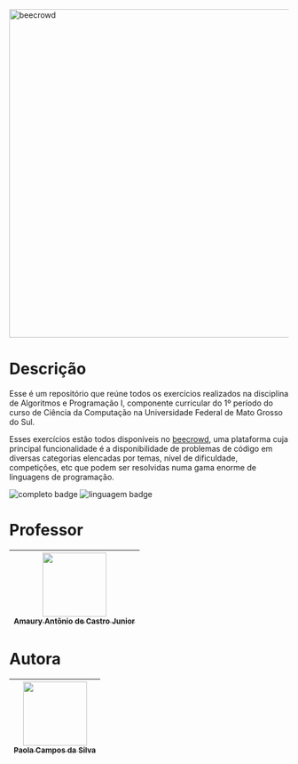 <img width="1004" height="591" alt="beecrowd" src="https://github.com/user-attachments/assets/f72c9361-c1ff-4f26-b6c1-6c2e58a4ae9a" />

# Descrição
Esse é um repositório que reúne todos os exercícios realizados na disciplina de Algoritmos e Programação I, componente curricular do 1º período do curso de Ciência da Computação na Universidade Federal de Mato Grosso do Sul.

Esses exercícios estão todos disponíveis no [beecrowd](https://judge.beecrowd.com/pt), uma plataforma cuja principal funcionalidade é a disponibilidade de problemas de código em diversas categorias elencadas por temas, nível de dificuldade, competições, etc que podem ser resolvidas numa gama enorme de linguagens de programação.

![completo badge](https://img.shields.io/badge/status-completo-darkgreen) ![linguagem badge](https://img.shields.io/badge/linguagem%20usada-Python-orange)
# Professor

| [<img loading="lazy" src="https://avatars.githubusercontent.com/u/74214659?v=4" width=115><br><sub>Amaury Antônio de Castro Junior</sub>](https://github.com/amaury-junior) |
| :---: |

# Autora

| [<img loading="lazy" src="https://avatars.githubusercontent.com/u/192245138?s=400&v=4" width=115><br><sub>Paola Campos da Silva</sub>](https://github.com/paolacampossilva) |
| :---: |
